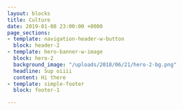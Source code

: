 ```yaml
---
layout: blocks
title: Culture
date: 2019-01-08 23:00:00 +0000
page_sections:
- template: navigation-header-w-button
  block: header-2
- template: hero-banner-w-image
  block: hero-2
  background_image: "/uploads/2018/06/21/hero-2-bg.png"
  headline: Sup oiiii
  content: Hi there
- template: simple-footer
  block: footer-1

---
```

